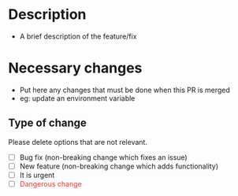 <!-- Delete any of those topics if they don't fit -->

# Description
- A brief description of the feature/fix

# Necessary changes
- Put here any changes that must be done when this PR is merged
- eg: update an environment variable

## Type of change

Please delete options that are not relevant.

- [ ] Bug fix (non-breaking change which fixes an issue)
- [ ] New feature (non-breaking change which adds functionality)
- [ ] It is urgent
- [ ] <span style="color:#d44037">Dangerous change</span>
